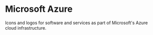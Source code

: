 # Microsoft Azure
Icons and logos for software and services as part of Microsoft's Azure cloud infrastructure.
